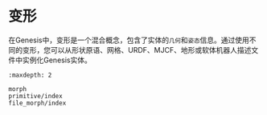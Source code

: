 # 变形

在Genesis中，变形是一个混合概念，包含了实体的`几何`和`姿态`信息。通过使用不同的变形，您可以从形状原语、网格、URDF、MJCF、地形或软体机器人描述文件中实例化Genesis实体。

```{toctree}
:maxdepth: 2

morph
primitive/index
file_morph/index
```
